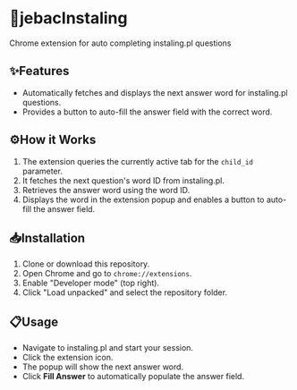 # 🖕jebacInstaling

Chrome extension for auto completing instaling.pl questions

## ✨Features

- Automatically fetches and displays the next answer word for instaling.pl questions.
- Provides a button to auto-fill the answer field with the correct word.

## ⚙️How it Works

1. The extension queries the currently active tab for the `child_id` parameter.
2. It fetches the next question's word ID from instaling.pl.
3. Retrieves the answer word using the word ID.
4. Displays the word in the extension popup and enables a button to auto-fill the answer field.

## 📥Installation

1. Clone or download this repository.
2. Open Chrome and go to `chrome://extensions`.
3. Enable "Developer mode" (top right).
4. Click "Load unpacked" and select the repository folder.

## 📋Usage

- Navigate to instaling.pl and start your session.
- Click the extension icon.
- The popup will show the next answer word.
- Click **Fill Answer** to automatically populate the answer field.
